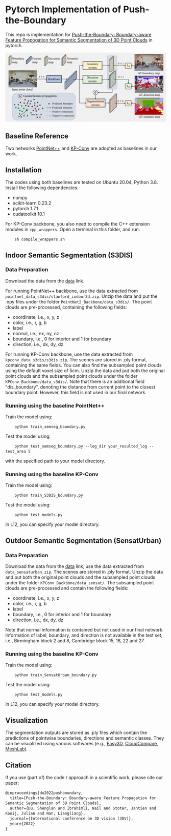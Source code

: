 # Pytorch Implementation of Push-the-Boundary

This repo is implementation for [Push-the-Boundary: Boundary-aware Feature Propogation for Semantic Segmentation of 3D Point Clouds](https://arxiv.org/pdf/2212.12402.pdf) in pytorch.

![overview](img/overview.png)

## Baseline Reference
Two networks [PointNet++](https://github.com/yanx27/Pointnet_Pointnet2_pytorch) and [KP-Conv](https://github.com/HuguesTHOMAS/KPConv-PyTorch) are adopted as baselines in our work. 

## Installation
The codes using both baselines are tested on Ubuntu 20.04, Python 3.8. Install the following dependencies:
- numpy
- scikit-learn 0.23.2
- pytorch 1.7.1
- cudatoolkit 10.1

For KP-Conv backbone, you also need to compile the C++ extension modules in `cpp_wrappers`. Open a terminal in this folder, and run:

        sh compile_wrappers.sh


## Indoor Semantic Segmentation (S3DIS)
### Data Preparation
Download the data from the [data](https://surfdrive.surf.nl/files/index.php/s/ku7ZExu9R5oDSlJ) link.

For running PointNet++ backbone, use the data extracted from `pointnet_data_s3dis/stanford_indoor3d.zip`. Unzip the data and put the .npy files under the folder `PointNet2_Backbone/data_s3dis/`. The point clouds are pre-processed, containing the following fields:
- coordinate, i.e., x, y, z
- color, i.e., r, g, b
- label
- normal, i.e., nx, ny, nz
- boundary, i.e., 0 for interior and 1 for boundary
- direction, i.e., dx, dy, dz

For running KP-Conv backbone, use the data extracted from `kpconv_data_s3dis/s3dis.zip`. The scenes are stored in .ply format, containing the same fields. You can also find the subsampled point clouds using the default voxel size of 5cm. Unzip the data and put both the original point clouds and the subsampled point clouds under the folder `KPConv_Backbone/data_s3dis/`. Note that there is an additional field "dis_boundary", denoting the distance from current point to the closest boundary point. However, this field is not used in our final network.

### Running using the baseline PointNet++
Train the model using:

        python train_semseg_boundary.py

Test the model using:

        python test_semseg_boundary.py --log_dir your_resulted_log --test_area 5

with the specified path to your model directory.

### Running using the baseline KP-Conv
Train the model using:

        python train_S3DIS_boundary.py

Test the model using:

        python test_models.py

In L12, you can specify your model directory.

## Outdoor Semantic Segmentation (SensatUrban)
### Data Preparation
Download the data from the [data](https://surfdrive.surf.nl/files/index.php/s/ku7ZExu9R5oDSlJ) link, use the data extracted from `data_sensaturban.zip`. The scenes are stored in .ply format. Unzip the data and put both the original point clouds and the subsampled point clouds under the folder `KPConv_Backbone/data_sensat/`. The subsampled point clouds are pre-processed and contain the following fields:
- coordinate, i.e., x, y, z
- color, i.e., r, g, b
- label
- boundary, i.e., 0 for interior and 1 for boundary
- direction, i.e., dx, dy, dz

Note that normal information is contained but not used in our final network. Information of label, boundary, and direction is not available in the test set, i.e., Birmingham block 2 and 8, Cambridge block 15, 16, 22 and 27.

### Running using the baseline KP-Conv
Train the model using:

        python train_SensatUrban_boundary.py

Test the model using:

        python test_models.py

In L12, you can specify your model directory.

## Visualization
The segmentation outputs are stored as .ply files which contain the predictions of pointwise boundaries, directions and semantic classes. They can be visualized using various softwares (e.g., [Easy3D](https://github.com/LiangliangNan/Easy3D), [CloudCompare](https://www.danielgm.net/cc/), [MeshLab](https://www.meshlab.net/)).

## Citation
If you use (part of) the code / approach in a scientific work, please cite our paper:
```
@inproceedings{du2022pushboundary,
  title={Push-the-Boundary: Boundary-aware Feature Propagation for Semantic Segmentation of 3D Point Clouds},
  author={Du, Shenglan and Ibrahimli, Nail and Stoter, Jantien and Kooij, Julian and Nan, Liangliang},
  journal={International conference on 3D vision (3DV)},
  year={2022}
}
```


